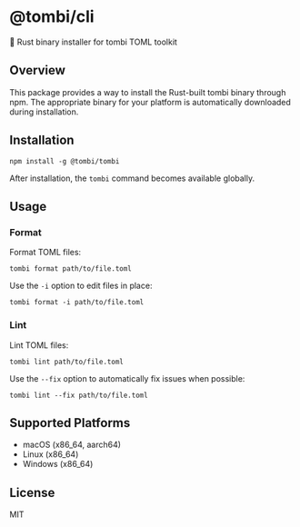 # @tombi/cli

🦅 Rust binary installer for tombi TOML toolkit

## Overview

This package provides a way to install the Rust-built tombi binary through npm. The appropriate binary for your platform is automatically downloaded during installation.

## Installation

```
npm install -g @tombi/tombi
```

After installation, the `tombi` command becomes available globally.

## Usage

### Format

Format TOML files:

```
tombi format path/to/file.toml
```

Use the `-i` option to edit files in place:

```
tombi format -i path/to/file.toml
```

### Lint

Lint TOML files:

```
tombi lint path/to/file.toml
```

Use the `--fix` option to automatically fix issues when possible:

```
tombi lint --fix path/to/file.toml
```

## Supported Platforms

- macOS (x86_64, aarch64)
- Linux (x86_64)
- Windows (x86_64)

## License

MIT

